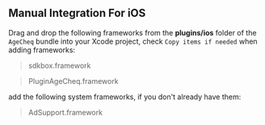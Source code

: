 ## Manual Integration For iOS
Drag and drop the following frameworks from the __plugins/ios__ folder of the `AgeCheq` bundle into your Xcode project, check `Copy items if needed` when adding frameworks:

> sdkbox.framework

> PluginAgeCheq.framework

add the following system frameworks, if you don't already have them:

> AdSupport.framework